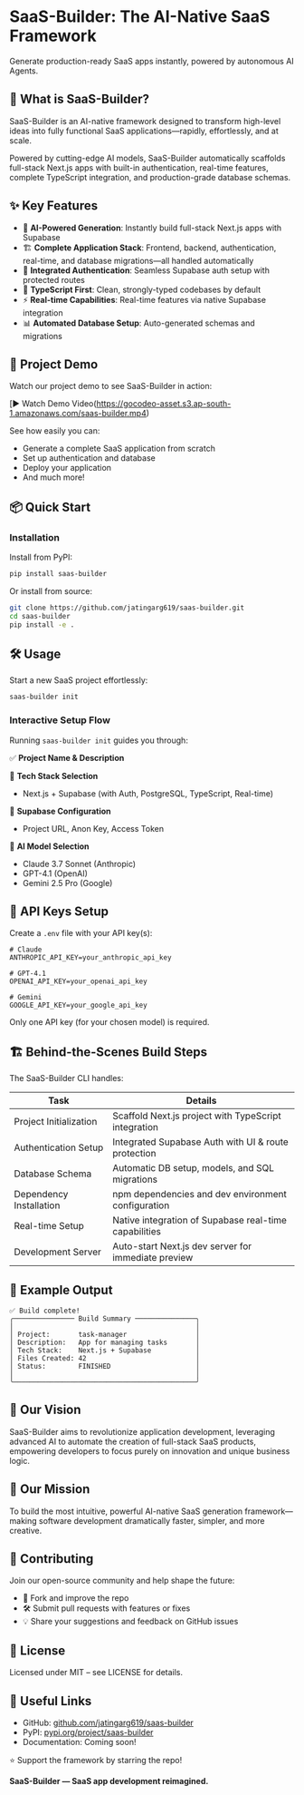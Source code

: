 # SaaS-Builder: The AI-Native SaaS Framework

Generate production-ready SaaS apps instantly, powered by autonomous AI Agents.

## 🚀 What is SaaS-Builder?

SaaS-Builder is an AI-native framework designed to transform high-level ideas into fully functional SaaS applications—rapidly, effortlessly, and at scale.

Powered by cutting-edge AI models, SaaS-Builder automatically scaffolds full-stack Next.js apps with built-in authentication, real-time features, complete TypeScript integration, and production-grade database schemas.

## ✨ Key Features

- 🤖 **AI-Powered Generation**: Instantly build full-stack Next.js apps with Supabase
- 🏗️ **Complete Application Stack**: Frontend, backend, authentication, real-time, and database migrations—all handled automatically
- 🔐 **Integrated Authentication**: Seamless Supabase auth setup with protected routes
- 🎯 **TypeScript First**: Clean, strongly-typed codebases by default
- ⚡ **Real-time Capabilities**: Real-time features via native Supabase integration
- 📊 **Automated Database Setup**: Auto-generated schemas and migrations

## 🎥 Project Demo

Watch our project demo to see SaaS-Builder in action:

[▶️ Watch Demo Video(https://gocodeo-asset.s3.ap-south-1.amazonaws.com/saas-builder.mp4)

See how easily you can:
- Generate a complete SaaS application from scratch
- Set up authentication and database
- Deploy your application
- And much more!

## 📦 Quick Start

### Installation

Install from PyPI:

```bash
pip install saas-builder
```

Or install from source:

```bash
git clone https://github.com/jatingarg619/saas-builder.git
cd saas-builder
pip install -e .
```

## 🛠️ Usage

Start a new SaaS project effortlessly:

```bash
saas-builder init
```

### Interactive Setup Flow

Running `saas-builder init` guides you through:

✅ **Project Name & Description**

🧩 **Tech Stack Selection**
- Next.js + Supabase (with Auth, PostgreSQL, TypeScript, Real-time)

🔑 **Supabase Configuration**
- Project URL, Anon Key, Access Token

🤖 **AI Model Selection**
- Claude 3.7 Sonnet (Anthropic)
- GPT-4.1 (OpenAI)
- Gemini 2.5 Pro (Google)

## 🔑 API Keys Setup

Create a `.env` file with your API key(s):

```env
# Claude
ANTHROPIC_API_KEY=your_anthropic_api_key

# GPT-4.1
OPENAI_API_KEY=your_openai_api_key

# Gemini
GOOGLE_API_KEY=your_google_api_key
```

Only one API key (for your chosen model) is required.



## 🏗️ Behind-the-Scenes Build Steps

The SaaS-Builder CLI handles:

| Task | Details |
|------|---------|
| Project Initialization | Scaffold Next.js project with TypeScript integration |
| Authentication Setup | Integrated Supabase Auth with UI & route protection |
| Database Schema | Automatic DB setup, models, and SQL migrations |
| Dependency Installation | npm dependencies and dev environment configuration |
| Real-time Setup | Native integration of Supabase real-time capabilities |
| Development Server | Auto-start Next.js dev server for immediate preview |

## 📝 Example Output

```
✅ Build complete!
╭─────────────── Build Summary ───────────────╮
│                                             │
│ Project:       task-manager                 │
│ Description:   App for managing tasks       │
│ Tech Stack:    Next.js + Supabase           │
│ Files Created: 42                           │
│ Status:        FINISHED                     │
│                                             │
╰─────────────────────────────────────────────╯
```

## 🌟 Our Vision

SaaS-Builder aims to revolutionize application development, leveraging advanced AI to automate the creation of full-stack SaaS products, empowering developers to focus purely on innovation and unique business logic.

## 🎯 Our Mission

To build the most intuitive, powerful AI-native SaaS generation framework—making software development dramatically faster, simpler, and more creative.

## 🤝 Contributing

Join our open-source community and help shape the future:

- 🌱 Fork and improve the repo
- 🛠️ Submit pull requests with features or fixes
- 💡 Share your suggestions and feedback on GitHub issues

## 📄 License

Licensed under MIT – see LICENSE for details.

## 🔗 Useful Links

- GitHub: [github.com/jatingarg619/saas-builder](https://github.com/jatingarg619/saas-builder)
- PyPI: [pypi.org/project/saas-builder](https://pypi.org/project/saas-builder)
- Documentation: Coming soon!

⭐ Support the framework by starring the repo!

**SaaS-Builder — SaaS app development reimagined.**
